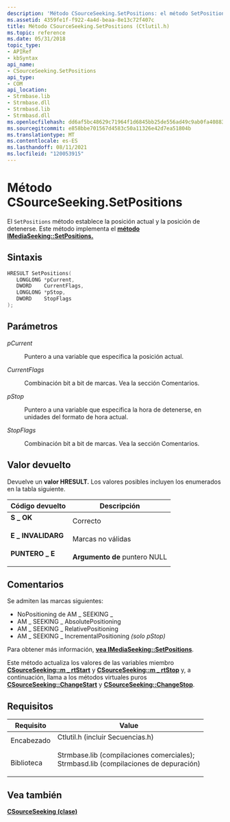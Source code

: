 ```yaml
---
description: 'Método CSourceSeeking.SetPositions: el método SetPositions establece la posición actual y la posición de detenerse. Este método implementa el método IMediaSeeking::SetPositions.'
ms.assetid: 4359fe1f-f922-4a4d-beaa-8e13c72f407c
title: Método CSourceSeeking.SetPositions (Ctlutil.h)
ms.topic: reference
ms.date: 05/31/2018
topic_type:
- APIRef
- kbSyntax
api_name:
- CSourceSeeking.SetPositions
api_type:
- COM
api_location:
- Strmbase.lib
- Strmbase.dll
- Strmbasd.lib
- Strmbasd.dll
ms.openlocfilehash: dd6af5bc48629c71964f1d6845bb25de556ad49c9ab0fa408835e04aad4ef707
ms.sourcegitcommit: e858bbe701567d4583c50a11326e42d7ea51804b
ms.translationtype: MT
ms.contentlocale: es-ES
ms.lasthandoff: 08/11/2021
ms.locfileid: "120053915"
---
```

# <a name="csourceseekingsetpositions-method"></a>Método CSourceSeeking.SetPositions

El `SetPositions` método establece la posición actual y la posición de detenerse. Este método implementa el [**método IMediaSeeking::SetPositions.**](/windows/desktop/api/Strmif/nf-strmif-imediaseeking-setpositions)

## <a name="syntax"></a>Sintaxis


```C++
HRESULT SetPositions(
   LONGLONG *pCurrent,
   DWORD    CurrentFlags,
   LONGLONG *pStop,
   DWORD    StopFlags
);
```



## <a name="parameters"></a>Parámetros

<dl> <dt>

*pCurrent* 
</dt> <dd>

Puntero a una variable que especifica la posición actual.

</dd> <dt>

*CurrentFlags* 
</dt> <dd>

Combinación bit a bit de marcas. Vea la sección Comentarios.

</dd> <dt>

*pStop* 
</dt> <dd>

Puntero a una variable que especifica la hora de detenerse, en unidades del formato de hora actual.

</dd> <dt>

*StopFlags* 
</dt> <dd>

Combinación bit a bit de marcas. Vea la sección Comentarios.

</dd> </dl>

## <a name="return-value"></a>Valor devuelto

Devuelve un **valor HRESULT.** Los valores posibles incluyen los enumerados en la tabla siguiente.



| Código devuelto                                                                                  | Descripción                          |
|----------------------------------------------------------------------------------------------|--------------------------------------|
| <dl> <dt>**S \_ OK**</dt> </dl>         | Correcto<br/>                   |
| <dl> <dt>**E \_ INVALIDARG**</dt> </dl> | Marcas no válidas<br/>             |
| <dl> <dt>**PUNTERO \_ E**</dt> </dl>    | **Argumento de** puntero NULL<br/> |



 

## <a name="remarks"></a>Comentarios

Se admiten las marcas siguientes:

-   NoPositioning de AM \_ SEEKING \_
-   AM \_ SEEKING \_ AbsolutePositioning
-   AM \_ SEEKING \_ RelativePositioning
-   AM \_ SEEKING \_ IncrementalPositioning *(solo pStop)*

Para obtener más información, [**vea IMediaSeeking::SetPositions**](/windows/desktop/api/Strmif/nf-strmif-imediaseeking-setpositions).

Este método actualiza los valores de las variables miembro [**CSourceSeeking::m \_ rtStart**](csourceseeking-m-rtstart.md) y [**CSourceSeeking::m \_ rtStop**](csourceseeking-m-rtstop.md) y, a continuación, llama a los métodos virtuales puros [**CSourceSeeking::ChangeStart**](csourceseeking-changestart.md) y [**CSourceSeeking::ChangeStop**](csourceseeking-changestop.md).

## <a name="requirements"></a>Requisitos



| Requisito | Value |
|--------------------|--------------------------------------------------------------------------------------------------------------------------------------------------------------------------------------------|
| Encabezado<br/>  | <dl> <dt>Ctlutil.h (incluir Secuencias.h)</dt> </dl>                                                                                   |
| Biblioteca<br/> | <dl> <dt>Strmbase.lib (compilaciones comerciales); </dt> <dt>Strmbasd.lib (compilaciones de depuración)</dt> </dl> |



## <a name="see-also"></a>Vea también

<dl> <dt>

[**CSourceSeeking (clase)**](csourceseeking.md)
</dt> </dl>

 

 




